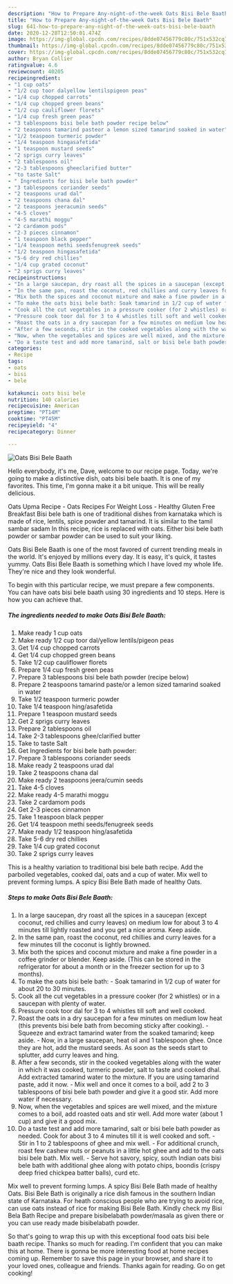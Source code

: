 ```yaml
---
description: "How to Prepare Any-night-of-the-week Oats Bisi Bele Baath"
title: "How to Prepare Any-night-of-the-week Oats Bisi Bele Baath"
slug: 641-how-to-prepare-any-night-of-the-week-oats-bisi-bele-baath
date: 2020-12-28T12:50:01.474Z
image: https://img-global.cpcdn.com/recipes/8dde07456779c80c/751x532cq70/oats-bisi-bele-baath-recipe-main-photo.jpg
thumbnail: https://img-global.cpcdn.com/recipes/8dde07456779c80c/751x532cq70/oats-bisi-bele-baath-recipe-main-photo.jpg
cover: https://img-global.cpcdn.com/recipes/8dde07456779c80c/751x532cq70/oats-bisi-bele-baath-recipe-main-photo.jpg
author: Bryan Collier
ratingvalue: 4.6
reviewcount: 40205
recipeingredient:
- "1 cup oats"
- "1/2 cup toor dalyellow lentilspigeon peas"
- "1/4 cup chopped carrots"
- "1/4 cup chopped green beans"
- "1/2 cup cauliflower florets"
- "1/4 cup fresh green peas"
- "3 tablespoons bisi bele bath powder recipe below"
- "2 teaspoons tamarind pasteor a lemon sized tamarind soaked in water"
- "1/2 teaspoon turmeric powder"
- "1/4 teaspoon hingasafetida"
- "1 teaspoon mustard seeds"
- "2 sprigs curry leaves"
- "2 tablespoons oil"
- "2-3 tablespoons gheeclarified butter"
- "to taste Salt"
- " Ingredients for bisi bele bath powder"
- "3 tablespoons coriander seeds"
- "2 teaspoons urad dal"
- "2 teaspoons chana dal"
- "2 teaspoons jeeracumin seeds"
- "4-5 cloves"
- "4-5 marathi moggu"
- "2 cardamom pods"
- "2-3 pieces cinnamon"
- "1 teaspoon black pepper"
- "1/4 teaspoon methi seedsfenugreek seeds"
- "1/2 teaspoon hingasafetida"
- "5-6 dry red chillies"
- "1/4 cup grated coconut"
- "2 sprigs curry leaves"
recipeinstructions:
- "In a large saucepan, dry roast all the spices in a saucepan (except coconut, red chillies and curry leaves) on medium low for about 3 to 4 minutes till lightly roasted and you get a nice aroma. Keep aside."
- "In the same pan, roast the coconut, red chillies and curry leaves for a few minutes till the coconut is lightly browned."
- "Mix both the spices and coconut mixture and make a fine powder in a coffee grinder or blender. Keep aside. (This can be stored in the refrigerator for about a month or in the freezer section for up to 3 months)."
- "To make the oats bisi bele bath: Soak tamarind in 1/2 cup of water for about 20 to 30 minutes."
- "Cook all the cut vegetables in a pressure cooker (for 2 whistles) or in a saucepan with plenty of water."
- "Pressure cook toor dal for 3 to 4 whistles till soft and well cooked."
- "Roast the oats in a dry saucepan for a few minutes on medium low heat (this prevents bisi bele bath from becoming sticky after cooking). Squeeze and extract tamarind water from the soaked tamarind; keep aside. Now, in a large saucepan, heat oil and 1 tablespoon ghee. Once they are hot, add the mustard seeds. As soon as the seeds start to splutter, add curry leaves and hing."
- "After a few seconds, stir in the cooked vegetables along with the water in which it was cooked, turmeric powder, salt to taste and cooked dhal. Add extracted tamarind water to the mixture. If you are using tamarind paste, add it now. Mix well and once it comes to a boil, add 2 to 3 tablespoons of bisi bele bath powder and give it a good stir. Add more water if necessary."
- "Now, when the vegetables and spices are well mixed, and the mixture comes to a boil, add roasted oats and stir well. Add more water (about 1 cup) and give it a good mix."
- "Do a taste test and add more tamarind, salt or bisi bele bath powder as needed. Cook for about 3 to 4 minutes till it is well cooked and soft. Stir in 1 to 2 tablespoons of ghee and mix well. For additional crunch, roast few cashew nuts or peanuts in a little hot ghee and add to the oats bisi bele bath. Mix well. Serve hot savory, spicy, south Indian oats bisi bele bath with additional ghee along with potato chips, boondis (crispy deep fried chickpea batter balls), curd etc."
categories:
- Recipe
tags:
- oats
- bisi
- bele

katakunci: oats bisi bele 
nutrition: 140 calories
recipecuisine: American
preptime: "PT14M"
cooktime: "PT45M"
recipeyield: "4"
recipecategory: Dinner

---
```



![Oats Bisi Bele Baath](https://img-global.cpcdn.com/recipes/8dde07456779c80c/751x532cq70/oats-bisi-bele-baath-recipe-main-photo.jpg)

Hello everybody, it's me, Dave, welcome to our recipe page. Today, we're going to make a distinctive dish, oats bisi bele baath. It is one of my favorites. This time, I'm gonna make it a bit unique. This will be really delicious.

Oats Upma Recipe - Oats Recipes For Weight Loss - Healthy Gluten Free Breakfast Bisi bele bath is one of traditional dishes from karnataka which is made of rice, lentils, spice powder and tamarind. It is similar to the tamil sambar sadam In this recipe, rice is replaced with oats. Either bisi bele bath powder or sambar powder can be used to suit your liking.

Oats Bisi Bele Baath is one of the most favored of current trending meals in the world. It's enjoyed by millions every day. It is easy, it's quick, it tastes yummy. Oats Bisi Bele Baath is something which I have loved my whole life. They're nice and they look wonderful.


To begin with this particular recipe, we must prepare a few components. You can have oats bisi bele baath using 30 ingredients and 10 steps. Here is how you can achieve that.

<!--inarticleads1-->

##### The ingredients needed to make Oats Bisi Bele Baath:

1. Make ready 1 cup oats
1. Make ready 1/2 cup toor dal/yellow lentils/pigeon peas
1. Get 1/4 cup chopped carrots
1. Get 1/4 cup chopped green beans
1. Take 1/2 cup cauliflower florets
1. Prepare 1/4 cup fresh green peas
1. Prepare 3 tablespoons bisi bele bath powder (recipe below)
1. Prepare 2 teaspoons tamarind paste/or a lemon sized tamarind soaked in water
1. Take 1/2 teaspoon turmeric powder
1. Take 1/4 teaspoon hing/asafetida
1. Prepare 1 teaspoon mustard seeds
1. Get 2 sprigs curry leaves
1. Prepare 2 tablespoons oil
1. Take 2-3 tablespoons ghee/clarified butter
1. Take to taste Salt
1. Get  Ingredients for bisi bele bath powder:
1. Prepare 3 tablespoons coriander seeds
1. Make ready 2 teaspoons urad dal
1. Take 2 teaspoons chana dal
1. Make ready 2 teaspoons jeera/cumin seeds
1. Take 4-5 cloves
1. Make ready 4-5 marathi moggu
1. Take 2 cardamom pods
1. Get 2-3 pieces cinnamon
1. Take 1 teaspoon black pepper
1. Get 1/4 teaspoon methi seeds/fenugreek seeds
1. Make ready 1/2 teaspoon hing/asafetida
1. Take 5-6 dry red chillies
1. Take 1/4 cup grated coconut
1. Take 2 sprigs curry leaves


This is a healthy variation to traditional bisi bele bath recipe. Add the parboiled vegetables, cooked dal, oats and a cup of water. Mix well to prevent forming lumps. A spicy Bisi Bele Bath made of healthy Oats. 

<!--inarticleads2-->

##### Steps to make Oats Bisi Bele Baath:

1. In a large saucepan, dry roast all the spices in a saucepan (except coconut, red chillies and curry leaves) on medium low for about 3 to 4 minutes till lightly roasted and you get a nice aroma. Keep aside.
1. In the same pan, roast the coconut, red chillies and curry leaves for a few minutes till the coconut is lightly browned.
1. Mix both the spices and coconut mixture and make a fine powder in a coffee grinder or blender. Keep aside. (This can be stored in the refrigerator for about a month or in the freezer section for up to 3 months).
1. To make the oats bisi bele bath: - Soak tamarind in 1/2 cup of water for about 20 to 30 minutes.
1. Cook all the cut vegetables in a pressure cooker (for 2 whistles) or in a saucepan with plenty of water.
1. Pressure cook toor dal for 3 to 4 whistles till soft and well cooked.
1. Roast the oats in a dry saucepan for a few minutes on medium low heat (this prevents bisi bele bath from becoming sticky after cooking). - Squeeze and extract tamarind water from the soaked tamarind; keep aside. - Now, in a large saucepan, heat oil and 1 tablespoon ghee. Once they are hot, add the mustard seeds. As soon as the seeds start to splutter, add curry leaves and hing.
1. After a few seconds, stir in the cooked vegetables along with the water in which it was cooked, turmeric powder, salt to taste and cooked dhal. Add extracted tamarind water to the mixture. If you are using tamarind paste, add it now. - Mix well and once it comes to a boil, add 2 to 3 tablespoons of bisi bele bath powder and give it a good stir. Add more water if necessary.
1. Now, when the vegetables and spices are well mixed, and the mixture comes to a boil, add roasted oats and stir well. Add more water (about 1 cup) and give it a good mix.
1. Do a taste test and add more tamarind, salt or bisi bele bath powder as needed. Cook for about 3 to 4 minutes till it is well cooked and soft. - Stir in 1 to 2 tablespoons of ghee and mix well. - For additional crunch, roast few cashew nuts or peanuts in a little hot ghee and add to the oats bisi bele bath. Mix well. - Serve hot savory, spicy, south Indian oats bisi bele bath with additional ghee along with potato chips, boondis (crispy deep fried chickpea batter balls), curd etc.


Mix well to prevent forming lumps. A spicy Bisi Bele Bath made of healthy Oats. Bisi Bele Bath is originally a rice dish famous in the southern Indian state of Karnataka. For heath conscious people who are trying to avoid rice, can use oats instead of rice for making Bisi Bele Bath. Kindly check my Bisi Bela Bath Recipe and prepare bisibelabath powder/masala as given there or you can use ready made bisibelabath powder. 

So that's going to wrap this up with this exceptional food oats bisi bele baath recipe. Thanks so much for reading. I'm confident that you can make this at home. There is gonna be more interesting food at home recipes coming up. Remember to save this page in your browser, and share it to your loved ones, colleague and friends. Thanks again for reading. Go on get cooking!
